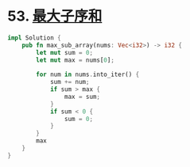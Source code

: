 # 53. [最大子序和](https://leetcode-cn.com/problems/maximum-subarray/)

```rust
impl Solution {
    pub fn max_sub_array(nums: Vec<i32>) -> i32 {
        let mut sum = 0;
        let mut max = nums[0];
        
        for num in nums.into_iter() {
            sum += num;
            if sum > max {
                max = sum;
            }
            if sum < 0 {
                sum = 0;
            }
        }
        max
    }
}
```


